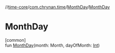 //[time-core](../../../index.md)/[com.chrynan.time](../index.md)/[MonthDay](index.md)/[MonthDay](-month-day.md)

# MonthDay

[common]\
fun [MonthDay](-month-day.md)(month: Month, dayOfMonth: [Int](https://kotlinlang.org/api/latest/jvm/stdlib/kotlin/-int/index.html))
